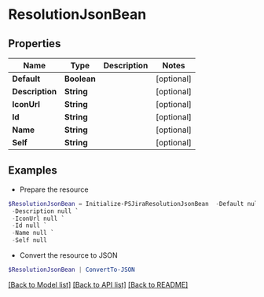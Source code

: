 # ResolutionJsonBean
## Properties

Name | Type | Description | Notes
------------ | ------------- | ------------- | -------------
**Default** | **Boolean** |  | [optional] 
**Description** | **String** |  | [optional] 
**IconUrl** | **String** |  | [optional] 
**Id** | **String** |  | [optional] 
**Name** | **String** |  | [optional] 
**Self** | **String** |  | [optional] 

## Examples

- Prepare the resource
```powershell
$ResolutionJsonBean = Initialize-PSJiraResolutionJsonBean  -Default null `
 -Description null `
 -IconUrl null `
 -Id null `
 -Name null `
 -Self null
```

- Convert the resource to JSON
```powershell
$ResolutionJsonBean | ConvertTo-JSON
```

[[Back to Model list]](../README.md#documentation-for-models) [[Back to API list]](../README.md#documentation-for-api-endpoints) [[Back to README]](../README.md)

